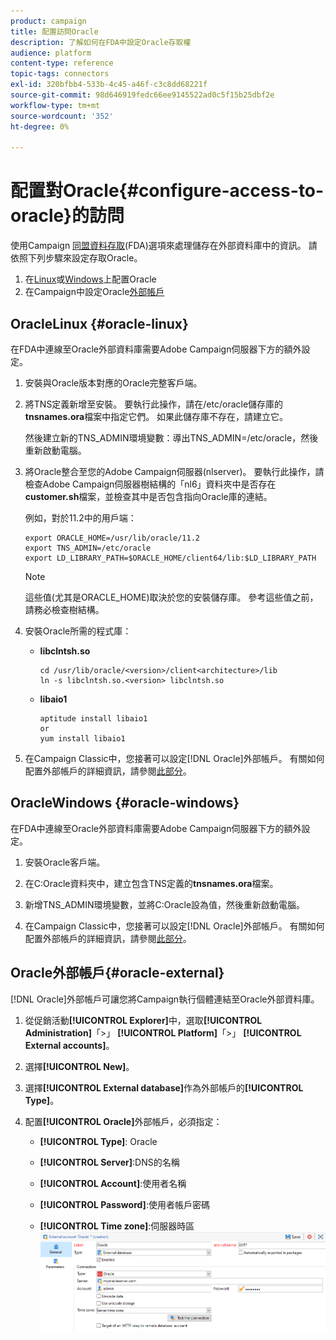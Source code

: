 ```yaml
---
product: campaign
title: 配置訪問Oracle
description: 了解如何在FDA中設定Oracle存取權
audience: platform
content-type: reference
topic-tags: connectors
exl-id: 320bfbb4-533b-4c45-a46f-c3c8dd68221f
source-git-commit: 98d646919fedc66ee9145522ad0c5f15b25dbf2e
workflow-type: tm+mt
source-wordcount: '352'
ht-degree: 0%

---
```


# 配置對Oracle{#configure-access-to-oracle}的訪問

使用Campaign [同盟資料存取](../../installation/using/about-fda.md)(FDA)選項來處理儲存在外部資料庫中的資訊。 請依照下列步驟來設定存取Oracle。

1. 在[Linux](#oracle-linux)或[Windows](#azure-windows)上配置Oracle
1. 在Campaign中設定Oracle[外部帳戶](#oracle-external)

## OracleLinux {#oracle-linux}

在FDA中連線至Oracle外部資料庫需要Adobe Campaign伺服器下方的額外設定。

1. 安裝與Oracle版本對應的Oracle完整客戶端。
1. 將TNS定義新增至安裝。 要執行此操作，請在/etc/oracle儲存庫的&#x200B;**tnsnames.ora**&#x200B;檔案中指定它們。 如果此儲存庫不存在，請建立它。

   然後建立新的TNS_ADMIN環境變數：導出TNS_ADMIN=/etc/oracle，然後重新啟動電腦。

1. 將Oracle整合至您的Adobe Campaign伺服器(nlserver)。 要執行此操作，請檢查Adobe Campaign伺服器樹結構的「nl6」資料夾中是否存在&#x200B;**customer.sh**&#x200B;檔案，並檢查其中是否包含指向Oracle庫的連結。

   例如，對於11.2中的用戶端：

   ```
   export ORACLE_HOME=/usr/lib/oracle/11.2
   export TNS_ADMIN=/etc/oracle
   export LD_LIBRARY_PATH=$ORACLE_HOME/client64/lib:$LD_LIBRARY_PATH
   ```

   >[!NOTE]
   >
   >這些值(尤其是ORACLE_HOME)取決於您的安裝儲存庫。 參考這些值之前，請務必檢查樹結構。

1. 安裝Oracle所需的程式庫：

   * **libclntsh.so**

      ```
      cd /usr/lib/oracle/<version>/client<architecture>/lib
      ln -s libclntsh.so.<version> libclntsh.so
      ```

   * **libaio1**

      ```
      aptitude install libaio1
      or
      yum install libaio1
      ```

1. 在Campaign Classic中，您接著可以設定[!DNL Oracle]外部帳戶。 有關如何配置外部帳戶的詳細資訊，請參閱[此部分](#oracle-external)。

## OracleWindows {#oracle-windows}

在FDA中連線至Oracle外部資料庫需要Adobe Campaign伺服器下方的額外設定。

1. 安裝Oracle客戶端。

1. 在C:Oracle資料夾中，建立包含TNS定義的&#x200B;**tnsnames.ora**&#x200B;檔案。

1. 新增TNS_ADMIN環境變數，並將C:Oracle設為值，然後重新啟動電腦。

1. 在Campaign Classic中，您接著可以設定[!DNL Oracle]外部帳戶。 有關如何配置外部帳戶的詳細資訊，請參閱[此部分](#oracle-external)。

## Oracle外部帳戶{#oracle-external}

[!DNL Oracle]外部帳戶可讓您將Campaign執行個體連結至Oracle外部資料庫。

1. 從促銷活動&#x200B;**[!UICONTROL Explorer]**&#x200B;中，選取&#x200B;**[!UICONTROL Administration]**「>」 **[!UICONTROL Platform]**「>」 **[!UICONTROL External accounts]**。

1. 選擇&#x200B;**[!UICONTROL New]**。

1. 選擇&#x200B;**[!UICONTROL External database]**&#x200B;作為外部帳戶的&#x200B;**[!UICONTROL Type]**。

1. 配置&#x200B;**[!UICONTROL Oracle]**&#x200B;外部帳戶，必須指定：

   * **[!UICONTROL Type]**: Oracle

   * **[!UICONTROL Server]**:DNS的名稱

   * **[!UICONTROL Account]**:使用者名稱

   * **[!UICONTROL Password]**:使用者帳戶密碼

   * **[!UICONTROL Time zone]**:伺服器時區
   ![](assets/oracle_config.png)

